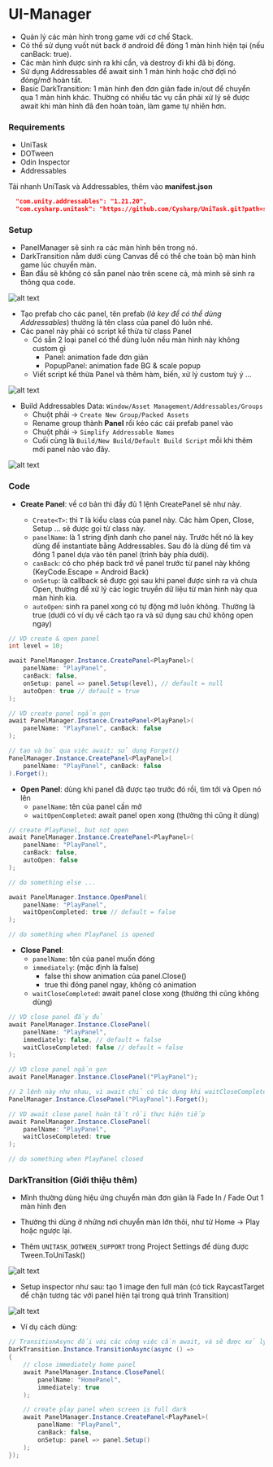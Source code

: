 # UI-Manager

- Quản lý các màn hình trong game với cơ chế Stack.
- Có thể sử dụng vuốt nút back ở android để đóng 1 màn hình hiện tại (nếu canBack: true).
- Các màn hình được sinh ra khi cần, và destroy đi khi đã bị đóng.
- Sử dụng Addressables để await sinh 1 màn hình hoặc chờ đợi nó đóng/mở hoàn tất.
- Basic DarkTransition: 1 màn hình đen đơn giản fade in/out để chuyển qua 1 màn hình khác. Thường có nhiều tác vụ cần phải xử lý sẽ được await khi màn hình đã đen hoàn toàn, làm game tự nhiên hơn.

### Requirements

- UniTask
- DOTween
- Odin Inspector
- Addressables

Tải nhanh UniTask và Addressables, thêm vào **manifest.json**

```json
  "com.unity.addressables": "1.21.20",
  "com.cysharp.unitask": "https://github.com/Cysharp/UniTask.git?path=src/UniTask/Assets/Plugins/UniTask#2.5.3",
```

### Setup

- PanelManager sẽ sinh ra các màn hình bên trong nó.
- DarkTransition nằm dưới cùng Canvas để có thể che toàn bộ màn hình game lúc chuyển màn.
- Ban đầu sẽ không có sẵn panel nào trên scene cả, mà mình sẽ sinh ra thông qua code.

![alt text](image.png)

- Tạo prefab cho các panel, tên prefab (_là key để có thể dùng Addressables_) thường là tên class của panel đó luôn nhé.
- Các panel này phải có script kế thừa từ class Panel
  - Có sẵn 2 loại panel có thể dùng luôn nếu màn hình này không custom gì
    - Panel: animation fade đơn giản
    - PopupPanel: animation fade BG & scale popup
  - Viết script kế thừa Panel và thêm hàm, biến, xử lý custom tuỳ ý ...

![alt text](image-1.png)

- Build Addressables Data: `Window/Asset Management/Addressables/Groups`
  - Chuột phải -> `Create New Group/Packed Assets`
  - Rename group thành **Panel** rồi kéo các cái prefab panel vào
  - Chuột phải -> `Simplify Addressable Names`
  - Cuối cùng là `Build/New Build/Default Build Script` mỗi khi thêm mới panel nào vào đây.

![alt text](image-3.png)

### Code

- **Create Panel**: về cơ bản thì đầy đủ 1 lệnh CreatePanel sẽ như này.

  - `Create<T>`: thì `T` là kiểu class của panel này. Các hàm Open, Close, Setup ... sẽ được gọi từ class này.
  - `panelName`: là 1 string định danh cho panel này. Trước hết nó là key dùng để instantiate bằng Addressables. Sau đó là dùng để tìm và đóng 1 panel dựa vào tên panel (trình bày phía dưới).
  - `canBack`: có cho phép back trở về panel trước từ panel này không (KeyCode.Escape = Android Back)
  - `onSetup`: là callback sẽ được gọi sau khi panel được sinh ra và chưa Open, thường để xử lý các logic truyền dữ liệu từ màn hình này qua màn hình kia.
  - `autoOpen`: sinh ra panel xong có tự động mở luôn không. Thường là true (dưới có ví dụ về cách tạo ra và sử dụng sau chứ không open ngay)

```C#
// VD create & open panel
int level = 10;

await PanelManager.Instance.CreatePanel<PlayPanel>(
    panelName: "PlayPanel",
    canBack: false,
    onSetup: panel => panel.Setup(level), // default = null
    autoOpen: true // default = true
);
```

```C#
// VD create panel ngắn gọn
await PanelManager.Instance.CreatePanel<PlayPanel>(
    panelName: "PlayPanel", canBack: false
);

// tạo và bỏ qua việc await: sử dụng Forget()
PanelManager.Instance.CreatePanel<PlayPanel>(
    panelName: "PlayPanel", canBack: false
).Forget();
```

- **Open Panel**: dùng khi panel đã được tạo trước đó rồi, tìm tới và Open nó lên
  - `panelName`: tên của panel cần mở
  - `waitOpenCompleted`: await panel open xong (thường thì cũng ít dùng)

```c#
// create PlayPanel, but not open
await PanelManager.Instance.CreatePanel<PlayPanel>(
    panelName: "PlayPanel",
    canBack: false,
    autoOpen: false
);

// do something else ...

await PanelManager.Instance.OpenPanel(
    panelName: "PlayPanel",
    waitOpenCompleted: true // default = false
);

// do something when PlayPanel is opened
```

- **Close Panel**:
  - `panelName`: tên của panel muốn đóng
  - `immediately`: (mặc định là false)
    - false thì show animation của panel.Close()
    - true thì đóng panel ngay, không có animation
  - `waitCloseCompleted`: await panel close xong (thường thì cũng không dùng)

```c#
// VD close panel đầy đủ
await PanelManager.Instance.ClosePanel(
    panelName: "PlayPanel",
    immediately: false, // default = false
    waitCloseCompleted: false // default = false
);
```

```c#
// VD close panel ngắn gọn
await PanelManager.Instance.ClosePanel("PlayPanel");

// 2 lệnh này như nhau, vì await chỉ có tác dụng khi waitCloseCompleted = true
PanelManager.Instance.ClosePanel("PlayPanel").Forget();
```

```c#
// VD await close panel hoàn tất rồi thực hiện tiếp
await PanelManager.Instance.ClosePanel(
    panelName: "PlayPanel",
    waitCloseCompleted: true
);

// do something when PlayPanel closed
```

### DarkTransition (Giới thiệu thêm)

- Mình thường dùng hiệu ứng chuyển màn đơn giản là Fade In / Fade Out 1 màn hình đen
- Thường thì dùng ở những nơi chuyển màn lớn thôi, như từ Home -> Play hoặc ngược lại.

- Thêm `UNITASK_DOTWEEN_SUPPORT` trong Project Settings để dùng được Tween.ToUniTask()

![alt text](image-5.png)

- Setup inspector như sau: tạo 1 image đen full màn (có tick RaycastTarget để chặn tương tác với panel hiện tại trong quá trình Transition)

![alt text](image-4.png)

- Ví dụ cách dùng:

```c#
// TransitionAsync đối với các công việc cần await, và sẽ được xử lý khi màn hình game đã đen hoàn toàn.
DarkTransition.Instance.TransitionAsync(async () =>
{
    // close immediately home panel
    await PanelManager.Instance.ClosePanel(
        panelName: "HomePanel",
        immediately: true
    );

    // create play panel when screen is full dark
    await PanelManager.Instance.CreatePanel<PlayPanel>(
        panelName: "PlayPanel",
        canBack: false,
        onSetup: panel => panel.Setup()
    );
});
```
